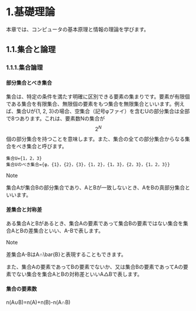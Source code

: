 # 1.基礎理論
本章では、コンピュータの基本原理と情報の理論を学びます。

## 1.1.集合と論理
### 1.1.1.集合論理
#### 部分集合とべき集合
集合は、特定の条件を満たす明確に区別できる要素の集まりです。要素が有限個である集合を有限集合、無限個の要素をもつ集合を無限集合といいます。例えば、集合Uが{1, 2, 3}の場合、空集合（記号φファイ）を含むUの部分集合は全部で8つあります。これは、要素数Nの集合が$$2^N$$個の部分集合を持つことを意味します。また、集合の全ての部分集合からなる集合をべき集合と呼びます。

```
集合U={1，2，3}
集合Uのべき集合={φ，{1}，{2}，{3}，{1，2}，{1，3}，{2，3}，{1，2，3}}
```

> [!NOTE]
> 集合Aが集合Bの部分集合であり、AとBが一致しないとき、AをBの真部分集合といいます。

#### 差集合と対称差
ある集合AとBがあるとき、集合Aの要素であって集合Bの要素ではない集合を集合AとBの差集合といい、A-Bで表します。

> [!NOTE]
> 差集合A-BはA∩\bar{B}と表現することもできます。

また、集合Aの要素であってBの要素でないか、又は集合Bの要素であってAの要素でない集合を集合AとBの対称差といいA△Bで表します。

#### 集合の要素数

n(A∪B)=n(A)+n(B)-n(A∩B)